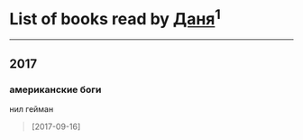 # List of books read by [Даня](http://vk.com/id88335013)<sup>1</sup>
---

## 2017

### американские боги
нил гейман
> [2017-09-16] 



